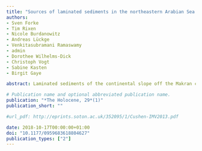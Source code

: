 ```yaml
---
title: "Sources of laminated sediments in the northeastern Arabian Sea off Pakistan and implications for sediment transport mechanisms during the late Holocene"
authors:
- Sven Forke
- Tim Rixen
- Nicole Burdanowitz
- Andreas Lückge
- Venkitasubramani Ramaswamy
- admin
- Dorothee Wilhelms-Dick
- Christoph Vogt
- Sabine Kasten
- Birgit Gaye

abstract: Laminated sediments of the continental slope off the Makran coast in the northern Arabian Sea are well-known climate archives and record productivity, as well as supply of material from land. Here, we studied sediment core 275KL off Pakistan in concert with sediment trap, dust and river samples in order to characterize and quantify land-derived material deposited in varves and event layers. We analysed grain sizes, mineral assemblages, bulk components and stable isotopes (δ13C, δ18O) of carbonates. In winter, enhanced river discharge is the main source of lithogenic matter contributing the major amounts to the total annual sedimentation of the northern Arabian Sea. During the late summer season, lithogenic matter accumulation is slightly enhanced, probably carried along with the south-eastward blowing Levar winds from the Balochistan and the Sistan Basins and the summer monsoon discharge maximum of perennial streams. C/N ratios and stable carbon and oxygen isotopes could not be used to distinguish between organic matter produced on land and in the ocean, whereas stable carbon and oxygen isotope ratios of carbonates suggest that sedimentation of event layers is dominated by direct inputs from land. Catastrophic denudation and storm events occur on average once every 50 years and lead to sedimentation rates that exceed the mean annual sedimentations of 983 g m−2 yr−1 by 6 to 10 times. Nevertheless, due to their rare occurrence, they contributed only 7% to the total sedimentation during the last ca. 5000 years. End-member modelling of grain sizes in accordance with lithogenic matter accumulation rates and event layer frequencies showed that arid conditions prevailed between 4000 and 5000 a BP while more humid conditions commenced around 2000 ka BP in accordance with the Pacific ENSO record.

# Publication name and optional abbreviated publication name.
publication: "*The Holocene, 29*(1)"
publication_short: ""

#url_pdf: http://eprints.soton.ac.uk/352095/1/Cushen-IMV2013.pdf

date: 2018-10-17T00:00:00+01:00
doi: "10.1177/0959683618804627"
publication_types: ["2"]
---
```

